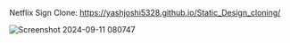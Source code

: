 Netflix Sign Clone: https://yashjoshi5328.github.io/Static_Design_cloning/


![Screenshot 2024-09-11 080747](https://github.com/user-attachments/assets/d8d5e79b-0a47-4dba-a5e6-7584f5926705)
